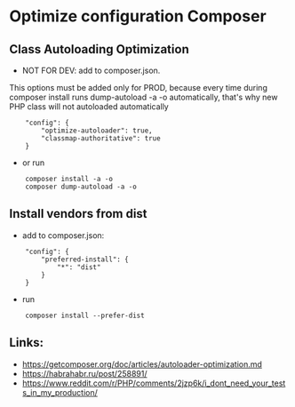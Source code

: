 Optimize configuration Composer
=

Class Autoloading Optimization
-
* NOT FOR DEV: add to composer.json. 

This options must be added only for PROD, because every time during composer install runs dump-autoload -a -o automatically, that's why new PHP class will not autoloaded automatically 
````
    "config": {
        "optimize-autoloader": true,
        "classmap-authoritative": true
    }
````
* or run
````
    composer install -a -o
    composer dump-autoload -a -o
````    

Install vendors from dist
-
* add to composer.json:
````
    "config": {
        "preferred-install": {
            "*": "dist"
        }
    }
````
* run
````
    composer install --prefer-dist
````

Links:
-
* https://getcomposer.org/doc/articles/autoloader-optimization.md
* https://habrahabr.ru/post/258891/
* https://www.reddit.com/r/PHP/comments/2jzp6k/i_dont_need_your_tests_in_my_production/